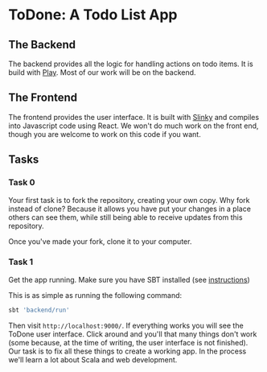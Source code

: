 # ToDone: A Todo List App


## The Backend

The backend provides all the logic for handling actions on todo items. It is build with [Play]. Most of our work will be on the backend.


## The Frontend

The frontend provides the user interface. It is built with [Slinky][slinky] and compiles into Javascript code using React. We won't do much work on the front end, though you are welcome to work on this code if you want.


## Tasks

### Task 0

Your first task is to fork the repository, creating your own copy. Why fork instead of clone? Because it allows you have put your changes in a place others can see them, while still being able to receive updates from this repository. 

Once you've made your fork, clone it to your computer.

### Task 1

Get the app running. Make sure you have SBT installed (see [instructions](https://docs.scala-lang.org/getting-started/index.html#using-the-scala-installer-recommended-way))

This is as simple as running the following command:

```bash
sbt 'backend/run'
```

Then visit `http://localhost:9000/`. If everything works you will see the ToDone user interface. Click around and you'll that many things don't work (some because, at the time of writing, the user interface is not finished). Our task is to fix all these things to create a working app. In the process we'll learn a lot about Scala and web development.

[Play]: https://playframework.com/
[slinky]: https://slinky.dev/
